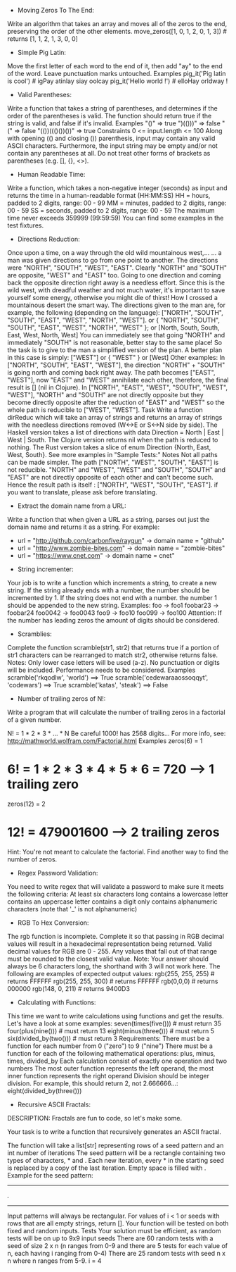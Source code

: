 - Moving Zeros To The End:

Write an algorithm that takes an array and moves all of the zeros to the end, 
preserving the order of the other elements.
move_zeros([1, 0, 1, 2, 0, 1, 3]) # returns [1, 1, 2, 1, 3, 0, 0]

- Simple Pig Latin:

Move the first letter of each word to the end of it, then add "ay" to the end of the word. 
Leave punctuation marks untouched.
Examples
pig_it('Pig latin is cool') # igPay atinlay siay oolcay
pig_it('Hello world !')     # elloHay orldway !

- Valid Parentheses:

Write a function that takes a string of parentheses, and determines if the order of the parentheses is valid. 
The function should return true if the string is valid, and false if it's invalid.
Examples
"()"              =>  true
")(()))"          =>  false
"("               =>  false
"(())((()())())"  =>  true
Constraints
0 <= input.length <= 100
Along with opening (() and closing ()) parenthesis, input may contain any valid ASCII characters. 
Furthermore, the input string may be empty and/or not contain any parentheses at all. 
Do not treat other forms of brackets as parentheses (e.g. [], {}, <>).

- Human Readable Time:

Write a function, which takes a non-negative integer (seconds) as input and 
returns the time in a human-readable format (HH:MM:SS)
HH = hours, padded to 2 digits, range: 00 - 99
MM = minutes, padded to 2 digits, range: 00 - 59
SS = seconds, padded to 2 digits, range: 00 - 59
The maximum time never exceeds 359999 (99:59:59)
You can find some examples in the test fixtures.

- Directions Reduction:

Once upon a time, on a way through the old wild mountainous west,…
… a man was given directions to go from one point to another. 
The directions were "NORTH", "SOUTH", "WEST", "EAST". Clearly "NORTH" and "SOUTH" are opposite, "WEST" and "EAST" too.
Going to one direction and coming back the opposite direction right away is a needless effort. Since this is the wild 
west, with dreadful weather and not much water, it's important to save yourself some energy, otherwise you might die 
of thirst!
How I crossed a mountainous desert the smart way.
The directions given to the man are, for example, the following (depending on the language):
["NORTH", "SOUTH", "SOUTH", "EAST", "WEST", "NORTH", "WEST"].
or
{ "NORTH", "SOUTH", "SOUTH", "EAST", "WEST", "NORTH", "WEST" };
or
[North, South, South, East, West, North, West]
You can immediately see that going "NORTH" and immediately "SOUTH" is not reasonable, better stay 
to the same place! So the task is to give to the man a simplified version of the plan. 
A better plan in this case is simply:
["WEST"]
or
{ "WEST" }
or
[West]
Other examples:
In ["NORTH", "SOUTH", "EAST", "WEST"], the direction "NORTH" + "SOUTH" is going north and coming back right away.
The path becomes ["EAST", "WEST"], now "EAST" and "WEST" annihilate each other, therefore, the 
final result is [] (nil in Clojure).
In ["NORTH", "EAST", "WEST", "SOUTH", "WEST", "WEST"], "NORTH" and "SOUTH" are not directly opposite but 
they become directly opposite after the reduction of "EAST" and "WEST" so the whole path is reducible to ["WEST", "WEST"].
Task
Write a function dirReduc which will take an array of strings and returns an array of strings with the needless 
directions removed (W<->E or S<->N side by side).
The Haskell version takes a list of directions with data Direction = North | East | West | South.
The Clojure version returns nil when the path is reduced to nothing.
The Rust version takes a slice of enum Direction {North, East, West, South}.
See more examples in "Sample Tests:"
Notes
Not all paths can be made simpler. The path ["NORTH", "WEST", "SOUTH", "EAST"] is not reducible. "NORTH" and "WEST", 
"WEST" and "SOUTH", "SOUTH" and "EAST" are not directly opposite of each other and can't become such. Hence the result 
path is itself : ["NORTH", "WEST", "SOUTH", "EAST"].
if you want to translate, please ask before translating.

- Extract the domain name from a URL:

Write a function that when given a URL as a string, parses out just the domain name and returns it as a string. 
For example:
* url = "http://github.com/carbonfive/raygun" -> domain name = "github"
* url = "http://www.zombie-bites.com"         -> domain name = "zombie-bites"
* url = "https://www.cnet.com"                -> domain name = cnet"

- String incrementer:

Your job is to write a function which increments a string, to create a new string.
If the string already ends with a number, the number should be incremented by 1.
If the string does not end with a number. the number 1 should be appended to the new string.
Examples:
foo -> foo1
foobar23 -> foobar24
foo0042 -> foo0043
foo9 -> foo10
foo099 -> foo100
Attention: If the number has leading zeros the amount of digits should be considered.

- Scramblies:

Complete the function scramble(str1, str2) that returns true if a portion of str1 characters can be rearranged 
to match str2, otherwise returns false.
Notes:
Only lower case letters will be used (a-z). No punctuation or digits will be included.
Performance needs to be considered.
Examples
scramble('rkqodlw', 'world') ==> True
scramble('cedewaraaossoqqyt', 'codewars') ==> True
scramble('katas', 'steak') ==> False

- Number of trailing zeros of N!:

Write a program that will calculate the number of trailing zeros in a factorial of a given number.

N! = 1 * 2 * 3 *  ... * N
Be careful 1000! has 2568 digits...
For more info, see: http://mathworld.wolfram.com/Factorial.html
Examples
zeros(6) = 1
# 6! = 1 * 2 * 3 * 4 * 5 * 6 = 720 --> 1 trailing zero
zeros(12) = 2
# 12! = 479001600 --> 2 trailing zeros
Hint: You're not meant to calculate the factorial. Find another way to find the number of zeros.

- Regex Password Validation:

You need to write regex that will validate a password to make sure it meets the following criteria:
At least six characters long
contains a lowercase letter
contains an uppercase letter
contains a digit
only contains alphanumeric characters (note that '_' is not alphanumeric)

- RGB To Hex Conversion:

The rgb function is incomplete. Complete it so that passing in RGB decimal values will result in a hexadecimal 
representation being returned. Valid decimal values for RGB are 0 - 255. 
Any values that fall out of that range must be rounded to the closest valid value.
Note: Your answer should always be 6 characters long, the shorthand with 3 will not work here.
The following are examples of expected output values:
rgb(255, 255, 255) # returns FFFFFF
rgb(255, 255, 300) # returns FFFFFF
rgb(0,0,0) # returns 000000
rgb(148, 0, 211) # returns 9400D3

- Calculating with Functions:

This time we want to write calculations using functions and get the results. Let's have a look at some examples:
seven(times(five())) # must return 35
four(plus(nine())) # must return 13
eight(minus(three())) # must return 5
six(divided_by(two())) # must return 3
Requirements:
There must be a function for each number from 0 ("zero") to 9 ("nine")
There must be a function for each of the following mathematical operations: plus, minus, times, divided_by
Each calculation consist of exactly one operation and two numbers
The most outer function represents the left operand, the most inner function represents the right operand
Division should be integer division. For example, this should return 2, not 2.666666...:
eight(divided_by(three()))

- Recursive ASCII Fractals:

DESCRIPTION:
Fractals are fun to code, so let's make some.

Your task is to write a function that recursively generates an ASCII fractal.

The function will take a list[str] representing rows of a seed pattern and an int number of iterations
The seed pattern will be a rectangle containing two types of characters, * and .
Each new iteration, every * in the starting seed is replaced by a copy of the last iteration.
Empty space is filled with .
Example for the seed pattern:
 ***
 *.*
 ***
Input patterns will always be rectangular.
For values of i < 1 or seeds with rows that are all empty strings, return [].
Your function will be tested on both fixed and random inputs.
Tests
Your solution must be efficient, as random tests will be on up to 9x9 input seeds
There are 60 random tests with a seed of size 2 x n (n ranges from 0-9 and there are 5 tests for each value of n, each having i ranging from 0-4)
There are 25 random tests with seed n x n where n ranges from 5-9. i = 4